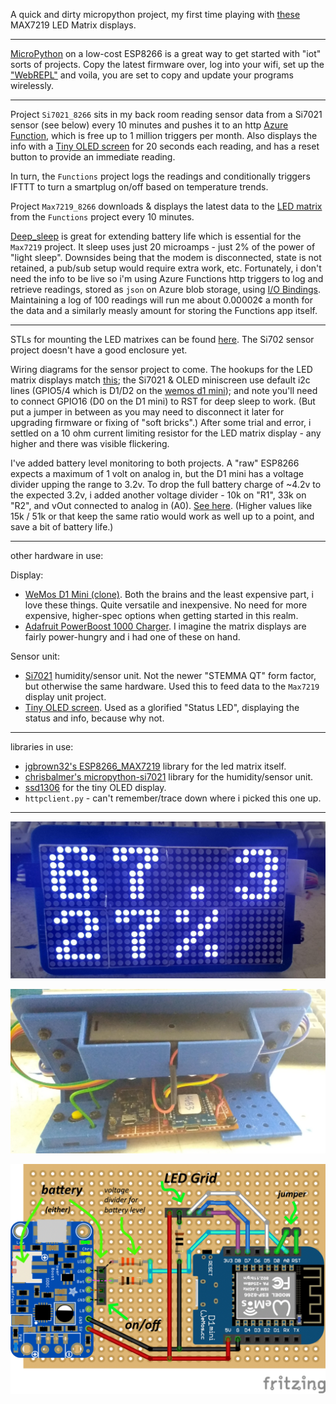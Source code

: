
A quick and dirty micropython project, my first time playing with [these](https://www.amazon.com/gp/product/B088LQMVRQ) MAX7219 LED Matrix displays.

---

[MicroPython](http://docs.micropython.org/en/latest/esp8266/tutorial/intro.html#intro) on a low-cost ESP8266 is a great way to get started with "iot" sorts of projects.  Copy the latest firmware over, log into your wifi, set up the ["WebREPL"](http://docs.micropython.org/en/latest/esp8266/quickref.html#webrepl-web-browser-interactive-prompt) and voila, you are set to copy and update your programs wirelessly.  

---

Project `Si7021_8266` sits in my back room reading sensor data from a Si7021 sensor (see below) every 10 minutes and pushes it to an http [Azure Function](https://azure.microsoft.com/en-us/services/functions/), which is free up to 1 million triggers per month.  Also displays the info with a [Tiny OLED screen](https://www.amazon.com/gp/product/B07D9H83R4/) for 20 seconds each reading, and has a reset button to provide an immediate reading.

In turn, the `Functions` project logs the readings and conditionally triggers IFTTT to turn a smartplug on/off based on temperature trends.

Project `Max7219_8266` downloads & displays the latest data to the [LED matrix](https://www.amazon.com/gp/product/B088LQMVRQ) from the `Functions` project every 10 minutes.  

[Deep_sleep](http://docs.micropython.org/en/latest/esp8266/tutorial/powerctrl.html?highlight=deep%20sleep#deep-sleep-mode) is great for extending battery life which is essential for the `Max7219` project.  It sleep uses just 20 microamps - just 2% of the power of "light sleep".  Downsides being that the modem is disconnected, state is not retained, a pub/sub setup would require extra work, etc.  Fortunately, i don't need the info to be live so i'm using Azure Functions http triggers to log and retrieve readings, stored as `json` on Azure blob storage, using [I/O Bindings](https://docs.microsoft.com/en-us/azure/azure-functions/functions-bindings-storage-blob-input?tabs=csharp#example).  Maintaining a log of 100 readings will run me about 0.00002¢ a month for the data and a similarly measly amount for storing the Functions app itself.

---

STLs for mounting the LED matrixes can be found [here](https://github.com/McNerdius/3DP/tree/master/LED%20Matrix%2016x32/STL).  The Si702 sensor project doesn't have a good enclosure yet.

Wiring diagrams for the sensor project to come. The hookups for the LED matrix displays match [this](https://github.com/joewez/WifiMarquee); the Si7021 & OLED miniscreen use default i2c lines (GPIO5/4 which is D1/D2 on the [wemos d1 mini](https://www.wemos.cc/en/latest/d1/d1_mini.html)); and note you'll need to connect GPIO16 (D0 on the D1 mini) to RST for deep sleep to work.  (But put a jumper in between as you may need to disconnect it later for upgrading firmware or fixing of "soft bricks".)  After some trial and error, i settled on a 10 ohm current limiting resistor for the LED matrix display - any higher and there was visible flickering.

I've added battery level monitoring to both projects. A "raw" ESP8266 expects a maximum of 1 volt on analog in, but the D1 mini has a voltage divider upping the range to 3.2v.  To drop the full battery charge of ~4.2v to the expected 3.2v, i added another voltage divider - 10k on "R1", 33k on "R2", and vOut connected to analog in (A0).  [See here](https://ohmslawcalculator.com/voltage-divider-calculator).  (Higher values like 15k / 51k or that keep the same ratio would work as well up to a point, and save a bit of battery life.)

---

other hardware in use:

Display:

* [WeMos D1 Mini (clone)](https://www.amazon.com/gp/product/B08FQYZX37).  Both the brains and the least expensive part, i love these things.  Quite versatile and inexpensive.  No need for more expensive, higher-spec options when getting started in this realm.
* [Adafruit PowerBoost 1000 Charger](https://www.adafruit.com/product/2465).  I imagine the matrix displays are fairly power-hungry and i had one of these on hand.
  
Sensor unit:

* [Si7021](https://www.adafruit.com/product/3251) humidity/sensor unit.  Not the newer "STEMMA QT" form factor, but otherwise the same hardware.  Used this to feed data to the `Max7219` display unit project.
* [Tiny OLED screen](https://www.amazon.com/gp/product/B07D9H83R4/).  Used as a glorified "Status LED", displaying the status and info, because why not.

---

libraries in use:

* [jgbrown32's ESP8266_MAX7219](https://github.com/jgbrown32/ESP8266_MAX7219) library for the led matrix itself.
* [chrisbalmer's micropython-si7021](https://github.com/chrisbalmer/micropython-si7021) library for the humidity/sensor unit.
* [ssd1306](https://github.com/micropython/micropython/blob/master/drivers/display/ssd1306.py) for the tiny OLED display.
* `httpclient.py` - can't remember/trace down where i picked this one up.

---

![pic 1](1.jpg)


![pic 2](2.jpg)

![led matrix diagram](Max7219_8266/sketch_max7219.png)